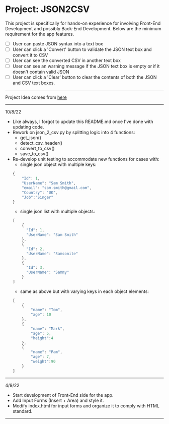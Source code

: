 # Project: JSON2CSV
This project is specifically for hands-on experience for involving Front-End
Development and possibly Back-End Development.
Below are the minimum requirement for the app features.
- [ ] User can paste JSON syntax into a text box
- [ ] User can click a 'Convert' button to validate the JSON text box and convert it to CSV
- [ ] User can see the converted CSV in another text box
- [ ] User can see an warning message if the JSON text box is empty or if it doesn't contain valid JSON
- [ ] User can click a 'Clear' button to clear the contents of both the JSON and CSV text boxes.
---
Project Idea comes from [here](https://github.com/florinpop17/app-ideas/blob/master/Projects/1-Beginner/JSON2CSV-App.md "Link")

---
10/8/22
* Like always, I forgot to update this README.md once I've done with updating code.
* Rework on json_2_csv.py by splitting logic into 4 functions:
  - get_json()
  - detect_csv_header()
  - convert_to_csv()
  - save_to_csv()
* Re-develop unit testing to accommodate new functions for cases with:
  - single json object with multiple keys:
  ```javascript
  {
      "Id": 1,
      "UserName": "Sam Smith",
      "email": "sam.smith@gmail.com",
      "Country": "UK",
      "Job":"Singer"
  }
  ```
  - single json list with multiple objects:
  ```javascript
  [
      {
        "Id": 1,
        "UserName": "Sam Smith"
      },
      {
        "Id": 2,
        "UserName": "Samsonite"
      },
      {
        "Id": 3,
        "UserName": "Sammy"
      }
  ]
  ```
  - same as above but with varying keys in each object elements:
  ```javascript
  [
      {
          "name": "Tom",
          "age": 10
      },
      {
          "name": "Mark",
          "age": 5,
          "height":4
      },
      {
          "name": "Pam",
          "age": 7,
          "weight":90
      }
  ]
  ```
---
4/9/22
* Start development of Front-End side for the app.
* Add Input Forms (Insert + Area) and style it.
* Modify index.html for input forms and organize it to comply with HTML standard.
---